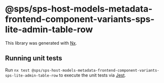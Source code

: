 # @sps/sps-host-models-metadata-frontend-component-variants-sps-lite-admin-table-row

This library was generated with [Nx](https://nx.dev).

## Running unit tests

Run `nx test @sps/sps-host-models-metadata-frontend-component-variants-sps-lite-admin-table-row` to execute the unit tests via [Jest](https://jestjs.io).
